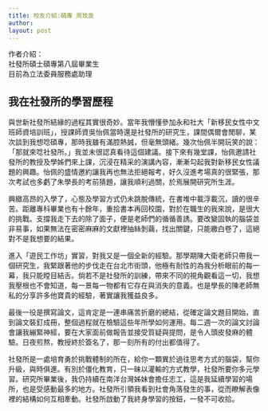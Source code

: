 ```yaml
---
title: 校友介紹:碩專 周玫良
author: 
layout: post
---
```


作者介紹：    
社發所碩士碩專第八屆畢業生  
目前為立法委員服務處助理

## 我在社發所的學習歷程

與世新社發所結緣的過程其實很奇妙。當年我懵懂參加永和社大「新移民女性中文班師資培訓班」，授課師資吳怡佩當時還是社發所的研究生，課間偶爾會閒聊，某次談到我想唸碩專，那時我雖有滿腔熱誠，但毫無頭緒。幾次怡佩半開玩笑的說：「那就來唸社發所。」我並未很認真看待這個建議。接下來有幾堂課，怡佩邀請社發所的教授及學姊們來上課，沉浸在精采的演講內容，漸漸勾起我對新移民女性議題的興趣。怡佩的盛情邀約讓我再也無法拒絕報考，好久沒進考場真的很緊張，那次考試也多虧了朱學長的考前猜題，讓我順利過關，於焉展開研究所生涯。

興緻高昂的入學了，心態及學習方式仍未跳脫傳統，在書堆中載浮載沉，讀的很辛苦。距離專科畢業也有十餘年，重拾書本再回校園，對於在職生的我來說，是很大的挑戰。支撐我走下去的除了面子，便是老師們的循循善誘。要改變固執的腦袋並非易事，如果無法在密密麻麻的文獻裡抽絲剝繭，找出關鍵，只能繳白卷了，這絕對不是我想要的結果。

進入「遊民工作坊」實習，對我又是一個全新的經驗。那學期陳大衛老師只帶我一個研究生，我緊跟著他的步伐走在台北市街頭，他極有耐性的為我分析眼前的每一幕，我只能瞠目結舌。倘若不是社發所的訓練，帶來不同的視角觀看這一切，我想我壓根也不會知道，每一景每一物都有它存在與消失的意義。也是學長的陳老師無私的分享許多他寶貴的經驗，著實讓我獲益良多。

最後一役是撰寫論文，這肯定是一連串痛苦折磨的總結，從確定論文題目開始，直到論文裝釘成冊，整個過程就在檢驗這些年所學如何運用。每二週一次的論文討論會讓我繃緊神經，要在大家面前做報告並接受質疑與提問，是令人頭皮發麻的體驗。日夜煎熬，教授終於簽名了，那一刻所有的付出都值得了。

社發所是一處培育勇於挑戰體制的所在，給你一顆異於過往思考方式的腦袋，幫你升級，與時俱進。有別於僵化教育，只一昧以灌輸的方式教學，社發所要你多元學習。研究所畢業後，我仍持續在南洋台灣姊妹會擔任志工，這是我延續學習的場所，也是受感動最多的地方。社發所引領我看到社會角落發生的事，從而瞭解表像裡的結構如何互相牽動。社發所啟動了我終身學習的按鈕，一發不可收拾。